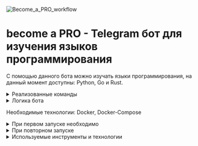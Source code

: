 ![Become_a_PRO_workflow](https://github.com/kkhitalenko/Become_a_PRO/actions/workflows/CI.yml/badge.svg)

# become a PRO - Telegram бот для изучения языков программирования
С помощью данного бота можно изучать языки программирования, на данный момент доступны: Python, Go и Rust.

<details>
   <summary>Реализованные команды</summary> 

- /help - помощь
- /start - начать обучение
- /continue - продолжить обучение
- /repeat - повторить сложные вопросы 
- /switch_language - переключиться на другой язык
- /feedback - предложить автору идею или сообщить об ошибке
- /github - посмотреть код Become_a_PRO на github и поставить ⭐️

</details>

<details>
   <summary>Логика бота</summary> 
   
![Image alt](https://github.com/kkhitalenko/Become_a_PRO/raw/main/mindmap.PNG)
   
</details>

Необходимые технологии: Docker, Docker-Compose

<details>
   <summary>При первом запуске необходимо</summary> 

- Клонировать репозиторий и перейти в него в командной строке:
   ```
   git clone git@github.com:kkhitalenko/Become_a_PRO
   ```
   ```
   cd Become_a_PRO/infra/
   ```
- Создать .env файл и заполнить его по аналогии с файлом .env.example
- Запустить docker-compose:
   ```
   docker-compose up -d --build
   ```
- Последовательно выполнить следующие команды:
   ```
   docker-compose exec backend python manage.py migrate
   docker-compose exec backend python manage.py createsuperuser
   docker-compose exec backend python manage.py collectstatic --no-input 
   ```

- Выполнить следующую команду с указанием ваших db-user и db-name
   ```
   cat becomeapro.sql | docker exec -i BecomeaPRO_postgres psql -U <db-user> -d <db-name>
   ```
</details>

<details>

   <summary>При повторном запуске</summary> 
   ```
   docker-compose up -d 
   ```

</details>

<details>
   <summary>Используемые инструменты и технологии</summary> 
   
- Poetry
- Pre-commit(ruff)
- Python
- Django, DRF
- Gunicorn, Nginx
- Aiogram, Aiohttp
- Postgres
- Docker, Docker Compose
- Github Actions(CI:flake, isort)
<!-- Celery --> 
<!-- Redis --> 
<!-- Pytest --> 

</details>
